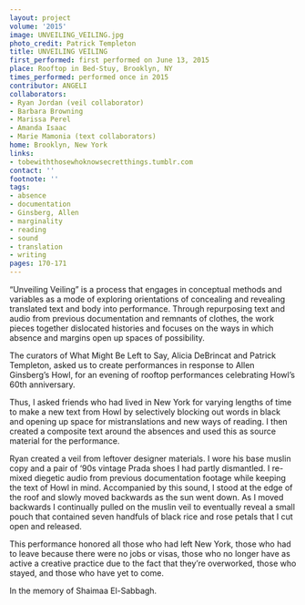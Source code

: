 ```yaml
---
layout: project
volume: '2015'
image: UNVEILING_VEILING.jpg
photo_credit: Patrick Templeton
title: UNVEILING VEILING
first_performed: first performed on June 13, 2015
place: Rooftop in Bed-Stuy, Brooklyn, NY
times_performed: performed once in 2015
contributor: ANGELI
collaborators:
- Ryan Jordan (veil collaborator)
- Barbara Browning
- Marissa Perel
- Amanda Isaac
- Marie Mamonia (text collaborators)
home: Brooklyn, New York
links:
- tobewiththosewhoknowsecretthings.tumblr.com
contact: ''
footnote: ''
tags:
- absence
- documentation
- Ginsberg, Allen
- marginality
- reading
- sound
- translation
- writing
pages: 170-171
---
```


“Unveiling Veiling” is a process that engages in conceptual methods and variables as a mode of exploring orientations of concealing and revealing translated text and body into performance. Through repurposing text and audio from previous documentation and remnants of clothes, the work pieces together dislocated histories and focuses on the ways in which absence and margins open up spaces of possibility.

The curators of What Might Be Left to Say, Alicia DeBrincat and Patrick Templeton, asked us to create performances in response to Allen Ginsberg’s Howl, for an evening of rooftop performances celebrating Howl’s 60th anniversary.

Thus, I asked friends who had lived in New York for varying lengths of time to make a new text from Howl by selectively blocking out words in black and opening up space for mistranslations and new ways of reading. I then created a composite text around the absences and used this as source material for the performance.

Ryan created a veil from leftover designer materials. I wore his base muslin copy and a pair of ‘90s vintage Prada shoes I had partly dismantled. I re-mixed diegetic audio from previous documentation footage while keeping the text of Howl in mind. Accompanied by this sound, I stood at the edge of the roof and slowly moved backwards as the sun went down. As I moved backwards I continually pulled on the muslin veil to eventually reveal a small pouch that contained seven handfuls of black rice and rose petals that I cut open and released.

This performance honored all those who had left New York, those who had to leave because there were no jobs or visas, those who no longer have as active a creative practice due to the fact that they’re overworked, those who stayed, and those who have yet to come.

In the memory of Shaimaa El-Sabbagh.
